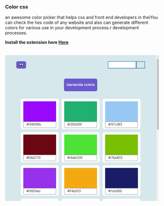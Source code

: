 ### Color  css
 


<p>
an awesome color picker that helps css and front end developers in theiYou can check the hex code of any website and also can generate different colors for various use in your development process.r development processes.
</p>

<b> 
Install the extension here <a href="https://chrome.google.com/webstore/detail/color-css/adlacpihapeklogkiembneaaaabciaio">Here</a>
</b>
<br> <br> <br> 
 

<center>
<img src="./images/tile.PNG">
</center>
